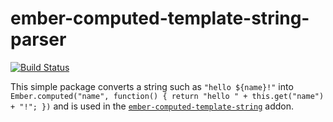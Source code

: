 # ember-computed-template-string-parser

[![Build Status](https://travis-ci.org/intercom/ember-computed-template-string-parser.svg)](https://travis-ci.org/intercom/ember-computed-template-string-parser)

This simple package converts a string such as `"hello ${name}!"` into `Ember.computed("name", function() { return "hello " + this.get("name") + "!"; })` and is used in the [`ember-computed-template-string`](https://github.com/intercom/ember-computed-template-string) addon.
